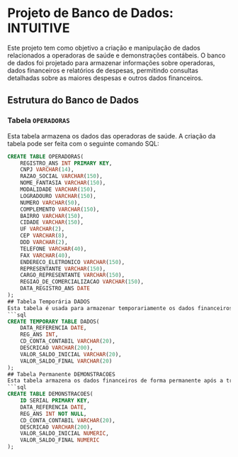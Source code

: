 # Projeto de Banco de Dados: INTUITIVE

Este projeto tem como objetivo a criação e manipulação de dados relacionados a operadoras de saúde e demonstrações contábeis. O banco de dados foi projetado para armazenar informações sobre operadoras, dados financeiros e relatórios de despesas, permitindo consultas detalhadas sobre as maiores despesas e outros dados financeiros.

## Estrutura do Banco de Dados

### Tabela `OPERADORAS`
Esta tabela armazena os dados das operadoras de saúde. A criação da tabela pode ser feita com o seguinte comando SQL:

```sql
CREATE TABLE OPERADORAS(
	REGISTRO_ANS INT PRIMARY KEY,
	CNPJ VARCHAR(14),
	RAZAO_SOCIAL VARCHAR(150),
	NOME_FANTASIA VARCHAR(150),
	MODALIDADE VARCHAR(150),
	LOGRADOURO VARCHAR(150),
	NUMERO VARCHAR(50),
	COMPLEMENTO VARCHAR(150),
	BAIRRO VARCHAR(150),
	CIDADE VARCHAR(150),
	UF VARCHAR(2),
	CEP VARCHAR(8),
	DDD VARCHAR(2),
	TELEFONE VARCHAR(40),
	FAX VARCHAR(40),
	ENDERECO_ELETRONICO VARCHAR(150),
	REPRESENTANTE VARCHAR(150),
	CARGO_REPRESENTANTE VARCHAR(150),
	REGIAO_DE_COMERCIALIZACAO VARCHAR(150),
	DATA_REGISTRO_ANS DATE
);
## Tabela Temporária DADOS
Esta tabela é usada para armazenar temporariamente os dados financeiros antes de serem transferidos para a tabela permanente DEMONSTRACOES.
```sql
CREATE TEMPORARY TABLE DADOS(
	DATA_REFERENCIA DATE,
	REG_ANS INT,
	CD_CONTA_CONTABIL VARCHAR(20),
	DESCRICAO VARCHAR(200),
	VALOR_SALDO_INICIAL VARCHAR(20),
	VALOR_SALDO_FINAL VARCHAR(20)
);
## Tabela Permanente DEMONSTRACOES
Esta tabela armazena os dados financeiros de forma permanente após a transformação dos dados da tabela temporária DADOS.
```sql
CREATE TABLE DEMONSTRACOES(
	ID SERIAL PRIMARY KEY,
	DATA_REFERENCIA DATE,
	REG_ANS INT NOT NULL,
	CD_CONTA_CONTABIL VARCHAR(20),
	DESCRICAO VARCHAR(200),
	VALOR_SALDO_INICIAL NUMERIC,
	VALOR_SALDO_FINAL NUMERIC
);




